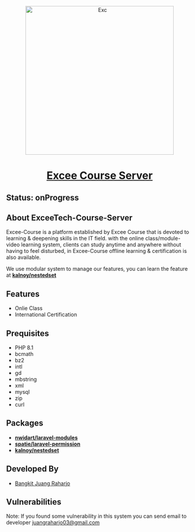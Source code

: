 <p align="center"><a href="#"><img src="https://i.ibb.co/5FJSfG0/Exc.png" width="400" alt="Exc" border="0"></a></p>

<h1 align="center">
    <a href="#">Excee Course Server</a>
</h1>

## Status: onProgress

## About ExceeTech-Course-Server

Excee-Course is a platform established by Excee Course that is devoted to learning & deepening skills in the IT field. with the online class/module-video learning system, clients can study anytime and anywhere without having to feel disturbed, in Excee-Course offline learning & certification is also available.

We use modular system to manage our features, you can learn the feature at **[kalnoy/nestedset](https://github.com/lazychaser/laravel-nestedset)**

## Features

- Onlie Class
- International Certification

## Prequisites

- PHP 8.1
- bcmath
- bz2
- intl
- gd
- mbstring
- xml
- mysql
- zip
- curl

## Packages

- **[nwidart/laravel-modules](https://nwidart.com/laravel-modules/v6/introduction)**
- **[spatie/laravel-permission](https://spatie.be/docs/laravel-permission/v5/introduction)**
- **[kalnoy/nestedset](https://github.com/lazychaser/laravel-nestedset)**

## Developed By

- <a href="https://github.com/Juang999">Bangkit Juang Raharjo</a>

## Vulnerabilities

Note: If you found some vulnerability in this system you can send email to developer <a href="mailto:juangraharjo03@gmail.com">juangraharjo03@gmail.com</a>
